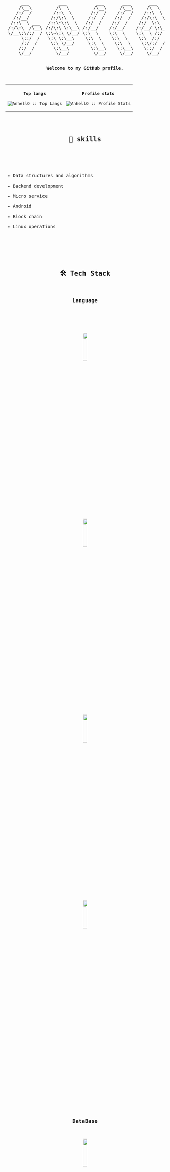 <div align="center">
<pre>
      ___           ___           ___       ___       ___     
     /\__\         /\  \         /\__\     /\__\     /\  \    
    /:/  /        /::\  \       /:/  /    /:/  /    /::\  \   
   /:/__/        /:/\:\  \     /:/  /    /:/  /    /:/\:\  \  
  /::\  \ ___   /::\~\:\  \   /:/  /    /:/  /    /:/  \:\  \ 
 /:/\:\  /\__\ /:/\:\ \:\__\ /:/__/    /:/__/    /:/__/ \:\__\
 \/__\:\/:/  / \:\~\:\ \/__/ \:\  \    \:\  \    \:\  \ /:/  /
      \::/  /   \:\ \:\__\    \:\  \    \:\  \    \:\  /:/  / 
      /:/  /     \:\ \/__/     \:\  \    \:\  \    \:\/:/  /  
     /:/  /       \:\__\        \:\__\    \:\__\    \::/  /   
     \/__/         \/__/         \/__/     \/__/     \/__/    

<strong>Welcome to my GitHub profile.</strong>

<table align="center">
   <tr>
       <td><h4 align="center">Top langs</h4>
<p align="center"><img src="https://github-readme-stats.vercel.app/api/top-langs/?username=ToAotao&langs_count=10&theme=tokyonight&layout=compact&hide=html,css,JavaScript" alt="AnhellO :: Top Langs" /></p></td>
       <td><h4 align="center">Profile stats</h4>
<p align="center"><img src="https://github-readme-stats.vercel.app/api?username=ToAotao&show_icons=true&theme=synthwave" alt="AnhellO :: Profile Stats" /></p></td>
   </tr>
</table>

## 💪 skills 
 
<div align="left">
  
- Data structures and algorithms
- Backend development
- Micro service
- Android
- Block chain
- Linux operations
  
 </div>

## 🛠  Tech Stack
  
  
 ### Language 
  
<p>

<code><img width="15%" src="https://www.vectorlogo.zone/logos/java/java-ar21.svg"></code>
<code><img width="15%" src="https://www.vectorlogo.zone/logos/python/python-ar21.svg"></code>
<br />
<code><img width="15%" src="https://www.vectorlogo.zone/logos/javascript/javascript-ar21.svg"></code>
<code><img width="15%" src="https://www.vectorlogo.zone/logos/w3_html5/w3_html5-ar21.svg"></code>
</p>
  
  
     
     
 ### DataBase
  

<code><img width="15%" src="https://www.vectorlogo.zone/logos/mysql/mysql-ar21.svg"></code>
<code><img width="15%" src="https://www.vectorlogo.zone/logos/redis/redis-ar21.svg"></code>
<code><img width="15%" src="https://www.vectorlogo.zone/logos/elastic/elastic-ar21.svg"></code>
<br />
<code><img width="15%" src="https://www.vectorlogo.zone/logos/mongodb/mongodb-ar21.svg"></code>
      

  
   ### Framework
  



<code><img width="15%" src="https://www.vectorlogo.zone/logos/apache_kafka/apache_kafka-ar21.svg"></code>
<br />
<code><img width="15%" src="https://www.vectorlogo.zone/logos/docker/docker-ar21.svg"></code>
<code><img width="15%" src="https://pbs.twimg.com/profile_images/1235868806079057921/fTL08u_H_400x400.png"></code>
</p>
  
  
 ### Dev Tool 
  
  

<code><img width="15%" src="https://www.vectorlogo.zone/logos/linux/linux-ar21.svg"></code>
<code><img width="15%" src="https://github.com/gilbarbara/logos/blob/master/logos/macOS.svg"></code>
<code><img width="15%" src="https://www.vectorlogo.zone/logos/git-scm/git-scm-ar21.svg"></code>
<br />
<code><img width="15%" src="https://www.vectorlogo.zone/logos/vim/vim-ar21.svg"></code>
<code><img width="15%" src="https://repository-images.githubusercontent.com/2489216/24a1f980-8651-11eb-9707-7b75bab40c9e"></code>
<code><img width="15%" src="https://upload.vectorlogo.zone/logos/apache_maven/images/bf250be6-ab7f-4191-b421-8d0acb1dc6e4.svg"></code>
<br />

</div>
